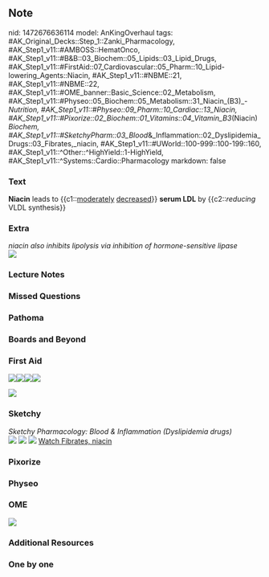 ## Note
nid: 1472676636114
model: AnKingOverhaul
tags: #AK_Original_Decks::Step_1::Zanki_Pharmacology, #AK_Step1_v11::#AMBOSS::HematOnco, #AK_Step1_v11::#B&B::03_Biochem::05_Lipids::03_Lipid_Drugs, #AK_Step1_v11::#FirstAid::07_Cardiovascular::05_Pharm::10_Lipid-lowering_Agents::Niacin, #AK_Step1_v11::#NBME::21, #AK_Step1_v11::#NBME::22, #AK_Step1_v11::#OME_banner::Basic_Science::02_Metabolism, #AK_Step1_v11::#Physeo::05_Biochem::05_Metabolism::31_Niacin_(B3)_-_Nutrition, #AK_Step1_v11::#Physeo::09_Pharm::10_Cardiac::13_Niacin, #AK_Step1_v11::#Pixorize::02_Biochem::01_Vitamins::04_Vitamin_B3_(Niacin)_Biochem, #AK_Step1_v11::#SketchyPharm::03_Blood_&_Inflammation::02_Dyslipidemia_Drugs::03_Fibrates,_niacin, #AK_Step1_v11::#UWorld::100-999::100-199::160, #AK_Step1_v11::^Other::^HighYield::1-HighYield, #AK_Step1_v11::^Systems::Cardio::Pharmacology
markdown: false

### Text
<div>
  <b>Niacin</b> leads to {{c1::<u>moderately</u> <u>decreased</u>}}
  <b>serum LDL</b> by {{c2::<i>reducing</i> VLDL synthesis}}
</div>

### Extra
<div>
  <i>niacin also inhibits lipolysis via inhibition of
  hormone-sensitive lipase</i>
</div><img src="paste-509709538820688.jpg">

### Lecture Notes


### Missed Questions


### Pathoma


### Boards and Beyond


### First Aid
<img src="paste-242442313924611.jpg"><img src=
"paste-203263622250499.jpg"><img src=
"paste-230506599809027.jpg"><img src="paste-225266739707907.jpg">
<div>
  <div>
    <div><img src="paste-235252538671107.jpg"></div>
  </div>
</div>

### Sketchy
<div>
  <i>Sketchy Pharmacology: Blood & Inflammation (Dyslipidemia
  drugs)</i>
</div><img src="paste-571874895462401.jpg" class="resizer">
<img src="Screen%20Shot%202019-10-01%20at%209.06.11%20AM.png"
class="resizer"> <img src="paste-571874895462401.jpg" class=
"resizer"> <a href=
"https://dashboard.sketchy.com/study/medical/courses/medical-pharmacology/units/medical-pharmacology-blood-inflammation/videos/medical-pharmacology-blood-and-inflammation-dyslipidemia-drugs-fibrates-niacin?utm_source=anki&utm_medium=partnership&utm_campaign=february_update&utm_content=medical">
Watch Fibrates, niacin</a>

### Pixorize


### Physeo


### OME
<div class="ome-widget">
  <a href=
  "https://onlinemeded.org/spa/metabolism?ref=anki"><img src=
  "_OME_AnkiFlashcards_Topic_6.png"></a>
</div>

### Additional Resources


### One by one

